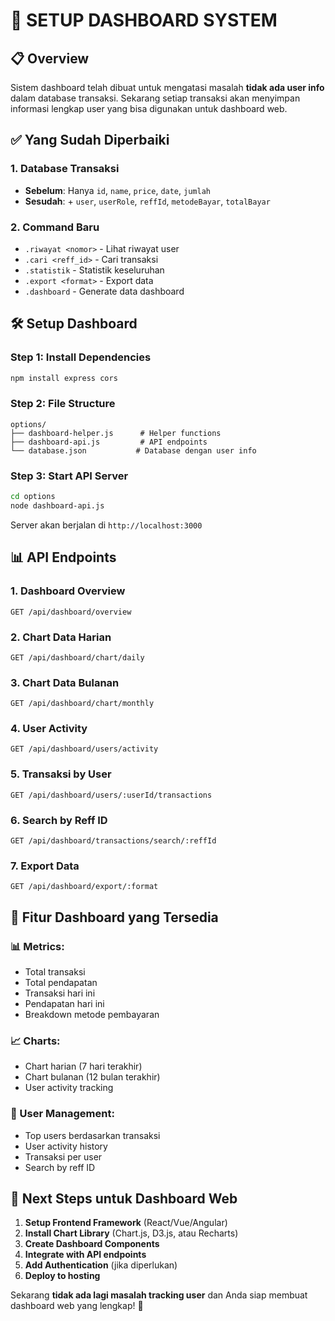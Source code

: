 # 🚀 SETUP DASHBOARD SYSTEM

## 📋 **Overview**
Sistem dashboard telah dibuat untuk mengatasi masalah **tidak ada user info** dalam database transaksi. Sekarang setiap transaksi akan menyimpan informasi lengkap user yang bisa digunakan untuk dashboard web.

## ✅ **Yang Sudah Diperbaiki**

### 1. **Database Transaksi**
- **Sebelum**: Hanya `id`, `name`, `price`, `date`, `jumlah`
- **Sesudah**: + `user`, `userRole`, `reffId`, `metodeBayar`, `totalBayar`

### 2. **Command Baru**
- `.riwayat <nomor>` - Lihat riwayat user
- `.cari <reff_id>` - Cari transaksi
- `.statistik` - Statistik keseluruhan
- `.export <format>` - Export data
- `.dashboard` - Generate data dashboard

## 🛠️ **Setup Dashboard**

### **Step 1: Install Dependencies**
```bash
npm install express cors
```

### **Step 2: File Structure**
```
options/
├── dashboard-helper.js      # Helper functions
├── dashboard-api.js         # API endpoints
└── database.json           # Database dengan user info
```

### **Step 3: Start API Server**
```bash
cd options
node dashboard-api.js
```

Server akan berjalan di `http://localhost:3000`

## 📊 **API Endpoints**

### **1. Dashboard Overview**
```http
GET /api/dashboard/overview
```

### **2. Chart Data Harian**
```http
GET /api/dashboard/chart/daily
```

### **3. Chart Data Bulanan**
```http
GET /api/dashboard/chart/monthly
```

### **4. User Activity**
```http
GET /api/dashboard/users/activity
```

### **5. Transaksi by User**
```http
GET /api/dashboard/users/:userId/transactions
```

### **6. Search by Reff ID**
```http
GET /api/dashboard/transactions/search/:reffId
```

### **7. Export Data**
```http
GET /api/dashboard/export/:format
```

## 🎯 **Fitur Dashboard yang Tersedia**

### **📊 Metrics:**
- Total transaksi
- Total pendapatan
- Transaksi hari ini
- Pendapatan hari ini
- Breakdown metode pembayaran

### **📈 Charts:**
- Chart harian (7 hari terakhir)
- Chart bulanan (12 bulan terakhir)
- User activity tracking

### **👥 User Management:**
- Top users berdasarkan transaksi
- User activity history
- Transaksi per user
- Search by reff ID

## 🚀 **Next Steps untuk Dashboard Web**

1. **Setup Frontend Framework** (React/Vue/Angular)
2. **Install Chart Library** (Chart.js, D3.js, atau Recharts)
3. **Create Dashboard Components**
4. **Integrate with API endpoints**
5. **Add Authentication** (jika diperlukan)
6. **Deploy to hosting**

Sekarang **tidak ada lagi masalah tracking user** dan Anda siap membuat dashboard web yang lengkap! 🎉 